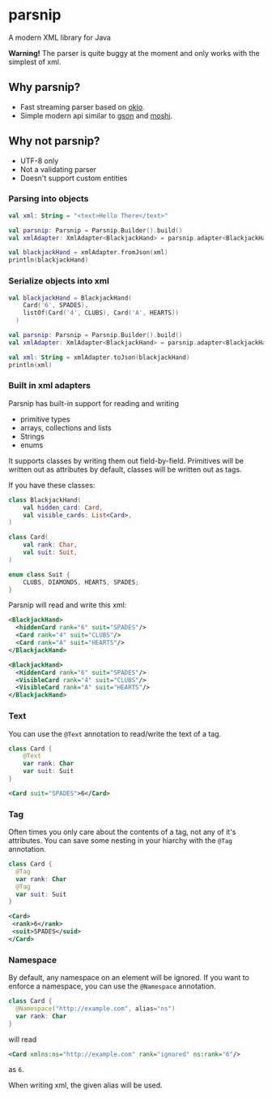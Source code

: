 # parsnip
A modern XML library for Java

**Warning!** The parser is quite buggy at the moment and only works with the simplest of xml. 

## Why parsnip?
- Fast streaming parser based on [okio](https://github.com/square/okio).
- Simple modern api similar to [gson](https://github.com/google/gson) and [moshi](https://github.com/square/moshi).

## Why not parsnip?
- UTF-8 only
- Not a validating parser
- Doesn't support custom entities

### Parsing into objects
```kotlin
val xml: String = "<text>Hello There</text>"

val parsnip: Parsnip = Parsnip.Builder().build()
val xmlAdapter: XmlAdapter<BlackjackHand> = parsnip.adapter<BlackjackHand>()

val blackjackHand = xmlAdapter.fromJson(xml)
println(blackjackHand)
```

### Serialize objects into xml
```kotlin
val blackjackHand = BlackjackHand(
    Card('6', SPADES),
    listOf(Card('4', CLUBS), Card('A', HEARTS))
  )

val parsnip: Parsnip = Parsnip.Builder().build()
val xmlAdapter: XmlAdapter<BlackjackHand> = parsnip.adapter<BlackjackHand>()

val xml: String = xmlAdapter.toJson(blackjackHand)
println(xml)
```

### Built in xml adapters
Parsnip has built-in support for reading and writing
- primitive types
- arrays, collections and lists
- Strings
- enums

It supports classes by writing them out field-by-field. Primitives will be written out as attributes by default, classes will be written out as tags.

If you have these classes:

```kotlin
class BlackjackHand(
    val hidden_card: Card,
    val visible_cards: List<Card>,
)

class Card(
    val rank: Char,
    val suit: Suit,
)

enum class Suit {
    CLUBS, DIAMONDS, HEARTS, SPADES;
}
```

Parsnip will read and write this xml:
```xml
<BlackjackHand>
  <hiddenCard rank="6" suit="SPADES"/>
  <Card rank="4" suit="CLUBS"/>
  <Card rank="A" suit="HEARTS"/>
</BlackjackHand>
```

```xml
<BlackjackHand>
  <HiddenCard rank="6" suit="SPADES"/>
  <VisibleCard rank="4" suit="CLUBS"/>
  <VisibleCard rank="A" suit="HEARTS"/>
</BlackjackHand>
```

### Text
You can use the `@Text` annotation to read/write the text of a tag.
```kotlin
class Card {
    @Text
    var rank: Char
    var suit: Suit
}
```

```xml
<Card suit="SPADES">6</Card>
```

### Tag
Often times you only care about the contents of a tag, not any of it's attributes. You can save some nesting in your hiarchy with the `@Tag` annotation.
```kotlin
class Card {
  @Tag
  var rank: Char
  @Tag
  var suit: Suit
}
```
```xml
<Card>
 <rank>6</rank>
 <suit>SPADES</suid>
</Card>
```

### Namespace
By default, any namespace on an element will be ignored. If you want to enforce a namespace, you can use the `@Namespace` annotation.

```kotlin
class Card {
  @Namespace("http://example.com", alias="ns")
  var rank: Char
}
```
will read
```xml
<Card xmlns:ns="http://example.com" rank="ignored" ns:rank="6"/>
```
as `6`.

When writing xml, the given alias will be used.
